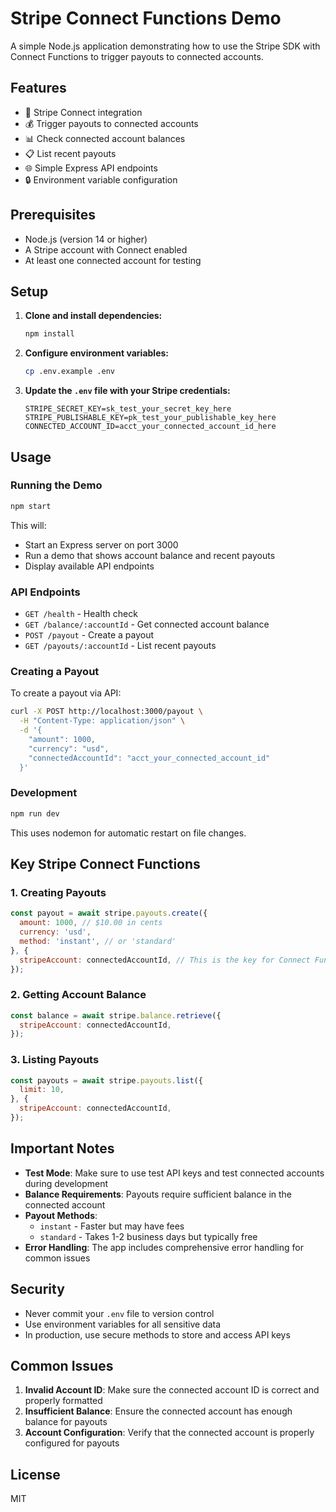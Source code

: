 # Stripe Connect Functions Demo

A simple Node.js application demonstrating how to use the Stripe SDK with Connect Functions to trigger payouts to connected accounts.

## Features

- 🔗 Stripe Connect integration
- 💰 Trigger payouts to connected accounts
- 📊 Check connected account balances
- 📋 List recent payouts
- 🌐 Simple Express API endpoints
- 🔒 Environment variable configuration

## Prerequisites

- Node.js (version 14 or higher)
- A Stripe account with Connect enabled
- At least one connected account for testing

## Setup

1. **Clone and install dependencies:**
   ```bash
   npm install
   ```

2. **Configure environment variables:**
   ```bash
   cp .env.example .env
   ```

3. **Update the `.env` file with your Stripe credentials:**
   ```
   STRIPE_SECRET_KEY=sk_test_your_secret_key_here
   STRIPE_PUBLISHABLE_KEY=pk_test_your_publishable_key_here
   CONNECTED_ACCOUNT_ID=acct_your_connected_account_id_here
   ```

## Usage

### Running the Demo

```bash
npm start
```

This will:
- Start an Express server on port 3000
- Run a demo that shows account balance and recent payouts
- Display available API endpoints

### API Endpoints

- `GET /health` - Health check
- `GET /balance/:accountId` - Get connected account balance
- `POST /payout` - Create a payout
- `GET /payouts/:accountId` - List recent payouts

### Creating a Payout

To create a payout via API:

```bash
curl -X POST http://localhost:3000/payout \
  -H "Content-Type: application/json" \
  -d '{
    "amount": 1000,
    "currency": "usd",
    "connectedAccountId": "acct_your_connected_account_id"
  }'
```

### Development

```bash
npm run dev
```

This uses nodemon for automatic restart on file changes.

## Key Stripe Connect Functions

### 1. Creating Payouts

```javascript
const payout = await stripe.payouts.create({
  amount: 1000, // $10.00 in cents
  currency: 'usd',
  method: 'instant', // or 'standard'
}, {
  stripeAccount: connectedAccountId, // This is the key for Connect Functions
});
```

### 2. Getting Account Balance

```javascript
const balance = await stripe.balance.retrieve({
  stripeAccount: connectedAccountId,
});
```

### 3. Listing Payouts

```javascript
const payouts = await stripe.payouts.list({
  limit: 10,
}, {
  stripeAccount: connectedAccountId,
});
```

## Important Notes

- **Test Mode**: Make sure to use test API keys and test connected accounts during development
- **Balance Requirements**: Payouts require sufficient balance in the connected account
- **Payout Methods**: 
  - `instant` - Faster but may have fees
  - `standard` - Takes 1-2 business days but typically free
- **Error Handling**: The app includes comprehensive error handling for common issues

## Security

- Never commit your `.env` file to version control
- Use environment variables for all sensitive data
- In production, use secure methods to store and access API keys

## Common Issues

1. **Invalid Account ID**: Make sure the connected account ID is correct and properly formatted
2. **Insufficient Balance**: Ensure the connected account has enough balance for payouts
3. **Account Configuration**: Verify that the connected account is properly configured for payouts

## License

MIT